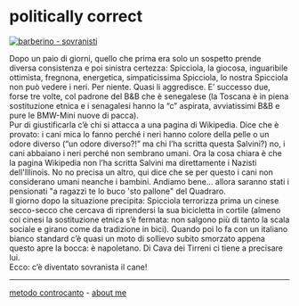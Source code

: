 # politically correct

[![](https://live.staticflickr.com/65535/51791908867_208b5823fb_c.jpg "barberino - sovranisti")](https://flic.kr/s/aHBqjzwAJ2)  

Dopo un paio di giorni, quello che prima era solo un sospetto prende diversa consistenza e poi sinistra certezza: Spicciola, la giocosa, inguaribile ottimista, fregnona, energetica, simpaticissima Spicciola, lo nostra  Spicciola non può vedere i neri. Per niente. Quasi li aggredisce.  E’ successo due, forse tre volte, col padrone del B&B che è senegalese (la Toscana è in piena sostituzione etnica e i senagalesi hanno la “c” aspirata, avviatissimi B&B e pure le BMW-Mini nuove di pacca).  
Pur di giustificarla c’è chi si attacca a una pagina di Wikipedia. Dice che è provato: i cani mica lo fanno perché i neri hanno colore della pelle o un odore diverso (“un odore diverso?!” ma chi l’ha scritta questa Salvini?) no, i cani abbaiano i neri perché non sembrano umani. Ora la cosa chiara è che la pagina Wikipedia non l’ha scritta Salvini ma direttamente i Nazisti dell'Illinois. No no precisa un altro, qui dice che se per questo i cani non considerano umani neanche i bambini. Andiamo bene... allora saranno stati i pensionati "a ragazzì te lo buco 'sto pallone" del Quadraro.  
Il giorno dopo la situazione precipita: Spicciola terrorizza prima un cinese secco-secco che cercava di riprendersi la sua bicicletta in cortile (almeno coi cinesi la sostituzione etnica s’è fermata: non salgono più di tanto la scala sociale e girano come da tradizione in bici). Quando poi lo fa con un italiano bianco standard c’è quasi un moto di sollievo subito smorzato appena questo apre la bocca: è napoletano. Di Cava dei Tirreni ci tiene a precisare lui.   
Ecco: c’è diventato sovranista il cane!  

---   
[metodo controcanto](https://cacioman.github.io/controcanto000.html) - [about me](https://about.me/cacioman)  
